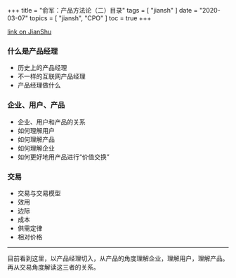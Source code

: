 +++
title = "俞军：产品方法论（二）目录"
tags = [
    "jiansh"
]
date = "2020-03-07"
topics = [
    "jiansh",
    "CPO"
]
toc = true
+++



[link on JianShu](https://www.jianshu.com/p/1f01c3e61b08)

### 什么是产品经理
- 历史上的产品经理
- 不一样的互联网产品经理
- 产品经理做什么

### 企业、用户、产品
- 企业、用户和产品的关系
- 如何理解用户
- 如何理解产品
- 如何理解企业
- 如何更好地用产品进行“价值交换”

### 交易
- 交易与交易模型
- 效用
- 边际
- 成本
- 供需定律
- 相对价格

---

目前看到这里，以产品经理切入，从产品的角度理解企业，理解用户，理解产品。再从交易角度解读这三者的关系。
